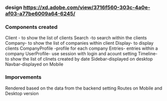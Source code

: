 ### design  https://xd.adobe.com/view/3716f560-303c-4a0e-af03-a77be6009a64-6245/
### Components created

Client - to show the list of clients
Search -to search within the clients
Company- to show the list of companies within client
Display- to display clients
CompanyProfile -profile for each company
Entries- entries within a company
UserProfile- use session with login and acount setting
Timeline- to show the list of clinets created by date
Sidebar-displayed on desktop
Navbar-displayed on Mobile

### Imporvements

Rendered based on the data from the backend
setting Routes on Mobile and Desktop version

